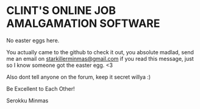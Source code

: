 # CLINT'S ONLINE JOB AMALGAMATION SOFTWARE

No easter eggs here.

You actually came to the github to check it out, you absolute madlad, send me an email on starkillerminmas@gmail.com if you read this message, just so I know someone got the easter egg. <3

Also dont tell anyone on the forum, keep it secret willya :)


Be Excellent to Each Other!

Serokku Minmas
